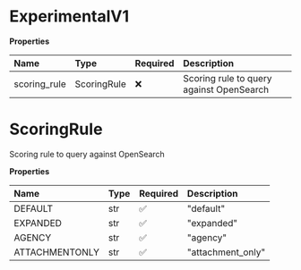 # ExperimentalV1

**Properties**

| Name         | Type        | Required | Description                              |
| :----------- | :---------- | :------- | :--------------------------------------- |
| scoring_rule | ScoringRule | ❌       | Scoring rule to query against OpenSearch |

# ScoringRule

Scoring rule to query against OpenSearch

**Properties**

| Name           | Type | Required | Description       |
| :------------- | :--- | :------- | :---------------- |
| DEFAULT        | str  | ✅       | "default"         |
| EXPANDED       | str  | ✅       | "expanded"        |
| AGENCY         | str  | ✅       | "agency"          |
| ATTACHMENTONLY | str  | ✅       | "attachment_only" |

<!-- This file was generated by liblab | https://liblab.com/ -->
